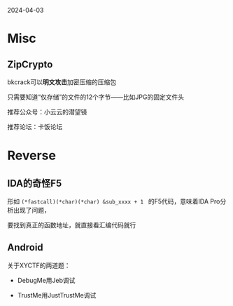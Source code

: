 2024-04-03

# Misc

## ZipCrypto

bkcrack可以**明文攻击**加密压缩的压缩包

只需要知道“仅存储”的文件的12个字节——比如JPG的固定文件头

推荐公众号：小云云的潜望镜

推荐论坛：卡饭论坛

# Reverse

## IDA的奇怪F5

形如 `(*fastcall)(*char)(*char) &sub_xxxx + 1 ` 的F5代码，意味着IDA Pro分析出现了问题，

要找到真正的函数地址，就直接看汇编代码就行

## Android

关于XYCTF的两道题：

- DebugMe用Jeb调试

- TrustMe用JustTrustMe调试